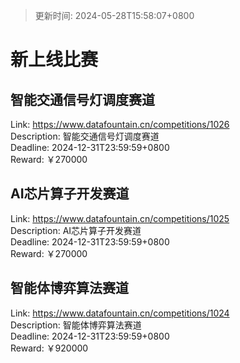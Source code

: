 > 更新时间: 2024-05-28T15:58:07+0800 

# 新上线比赛


## 智能交通信号灯调度赛道
Link: https://www.datafountain.cn/competitions/1026  
Description: 智能交通信号灯调度赛道  
Deadline: 2024-12-31T23:59:59+0800  
Reward: ￥270000  

## AI芯片算子开发赛道
Link: https://www.datafountain.cn/competitions/1025  
Description: AI芯片算子开发赛道  
Deadline: 2024-12-31T23:59:59+0800  
Reward: ￥270000  

## 智能体博弈算法赛道
Link: https://www.datafountain.cn/competitions/1024  
Description: 智能体博弈算法赛道  
Deadline: 2024-12-31T23:59:59+0800  
Reward: ￥920000  

